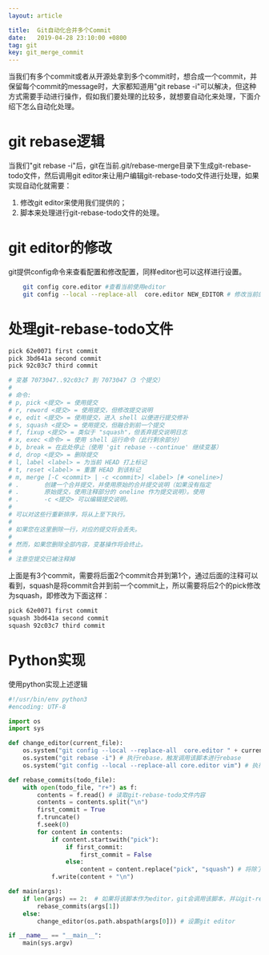 ```yaml
---
layout: article

title:  Git自动化合并多个Commit
date:   2019-04-28 23:10:00 +0800
tag: git
key: git_merge_commit
---
```


当我们有多个commit或者从开源处拿到多个commit时，想合成一个commit，并保留每个commit的message时，大家都知道用"git rebase -i"可以解决，但这种方式需要手动进行操作，假如我们要处理的比较多，就想要自动化来处理，下面介绍下怎么自动化处理。

# git rebase逻辑

当我们"git rebase -i"后，git在当前.git/rebase-merge目录下生成git-rebase-todo文件，然后调用git editor来让用户编辑git-rebase-todo文件进行处理，如果实现自动化就需要：
1. 修改git editor来使用我们提供的；
2. 脚本来处理进行git-rebase-todo文件的处理。

# git editor的修改

git提供config命令来查看配置和修改配置，同样editor也可以这样进行设置。
```bash
    git config core.editor #查看当前使用editor
    git config --local --replace-all  core.editor NEW_EDITOR # 修改当前的仓库的editor为NEW_EDITOR
```

# 处理git-rebase-todo文件

```bash
pick 62e0071 first commit
pick 3bd641a second commit
pick 92c03c7 third commit

# 变基 7073047..92c03c7 到 7073047（3 个提交）
#
# 命令:
# p, pick <提交> = 使用提交
# r, reword <提交> = 使用提交，但修改提交说明
# e, edit <提交> = 使用提交，进入 shell 以便进行提交修补
# s, squash <提交> = 使用提交，但融合到前一个提交
# f, fixup <提交> = 类似于 "squash"，但丢弃提交说明日志
# x, exec <命令> = 使用 shell 运行命令（此行剩余部分）
# b, break = 在此处停止（使用 'git rebase --continue' 继续变基）
# d, drop <提交> = 删除提交
# l, label <label> = 为当前 HEAD 打上标记
# t, reset <label> = 重置 HEAD 到该标记
# m, merge [-C <commit> | -c <commit>] <label> [# <oneline>]
# .       创建一个合并提交，并使用原始的合并提交说明（如果没有指定
# .       原始提交，使用注释部分的 oneline 作为提交说明）。使用
# .       -c <提交> 可以编辑提交说明。
#
# 可以对这些行重新排序，将从上至下执行。
#
# 如果您在这里删除一行，对应的提交将会丢失。
#
# 然而，如果您删除全部内容，变基操作将会终止。
#
# 注意空提交已被注释掉
```
上面是有3个commit，需要将后面2个commit合并到第1个，通过后面的注释可以看到，squash是将commit合并到前一个commit上，所以需要将后2个的pick修改为squash，即修改为下面这样：
```bash
pick 62e0071 first commit
squash 3bd641a second commit
squash 92c03c7 third commit
```

# Python实现

使用python实现上述逻辑
```python
#!/usr/bin/env python3
#encoding: UTF-8

import os
import sys

def change_editor(current_file):
    os.system("git config --local --replace-all  core.editor " + current_file) # 将当前脚本设置为editor
    os.system("git rebase -i") # 执行rebase，触发调用该脚本进行rebase
    os.system("git config --local --replace-all core.editor vim") # 执行完后将editor设置回vim

def rebase_commits(todo_file):
    with open(todo_file, "r+") as f:
        contents = f.read() # 读取git-rebase-todo文件内容
        contents = contents.split("\n")
        first_commit = True
        f.truncate()
        f.seek(0)
        for content in contents:
            if content.startswith("pick"):
                if first_commit:
                    first_commit = False
                else:
                    content = content.replace("pick", "squash") # 将除了地一个pick修改为squash
            f.write(content + "\n")

def main(args):
    if len(args) == 2:  # 如果将该脚本作为editor，git会调用该脚本，并以git-rebase-todo文件作为第2个参数
        rebase_commits(args[1])
    else:
        change_editor(os.path.abspath(args[0])) # 设置git editor

if __name__ == "__main__":
    main(sys.argv)

```